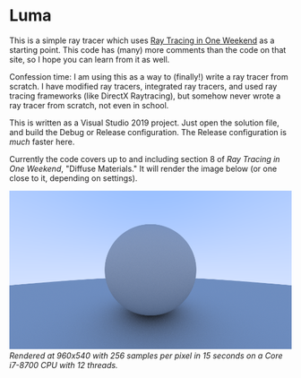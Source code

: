 # Luma

This is a simple ray tracer which uses [Ray Tracing in One Weekend](https://raytracing.github.io/books/RayTracingInOneWeekend.html) as a starting point. This code has (many) more comments than the code on that site, so I hope you can learn from it as well.

Confession time: I am using this as a way to (finally!) write a ray tracer from scratch. I have modified ray tracers, integrated ray tracers, and used ray tracing frameworks (like DirectX Raytracing), but somehow never wrote a ray tracer from scratch, not even in school.

This is written as a Visual Studio 2019 project. Just open the solution file, and build the Debug or Release configuration. The Release configuration is _much_ faster here.

Currently the code covers up to and including section 8 of _Ray Tracing in One Weekend_, "Diffuse Materials." It will render the image below (or one close to it, depending on settings).

![Sample Image](Doc/sample.png)
_Rendered at 960x540 with 256 samples per pixel in 15 seconds on a Core i7-8700 CPU with 12 threads._
